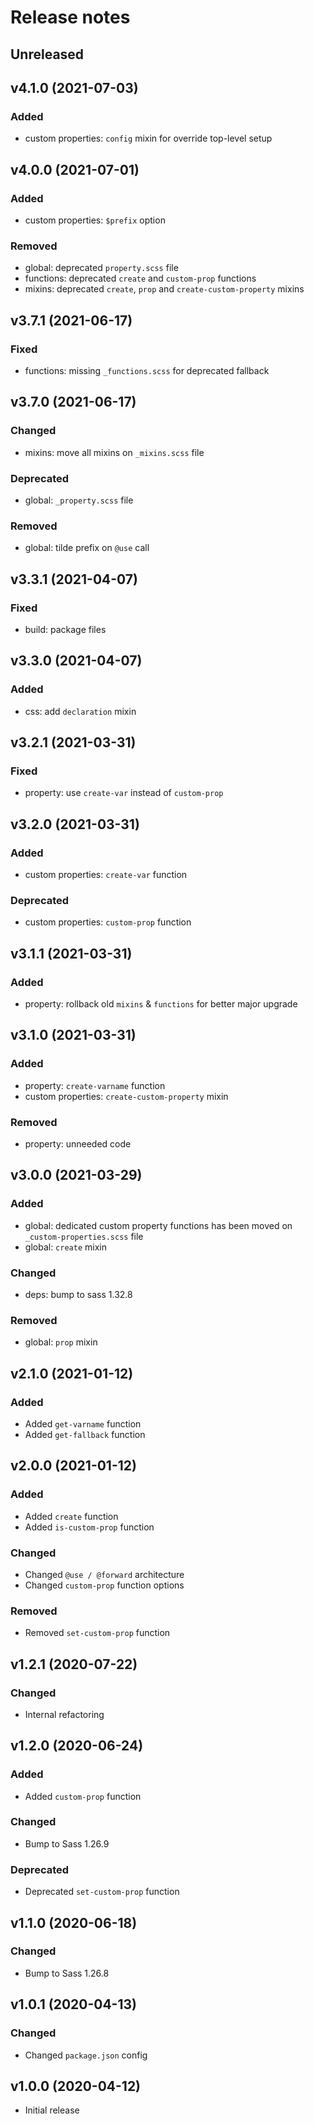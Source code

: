 # Release notes

## Unreleased

## v4.1.0 (2021-07-03)

### Added

* custom properties: `config` mixin for override top-level setup

## v4.0.0 (2021-07-01)

### Added

* custom properties: `$prefix` option

### Removed

* global: deprecated `property.scss` file
* functions: deprecated `create` and `custom-prop` functions
* mixins: deprecated `create`, `prop` and `create-custom-property` mixins

## v3.7.1 (2021-06-17)

### Fixed

* functions: missing `_functions.scss` for deprecated fallback

## v3.7.0 (2021-06-17)

### Changed

* mixins: move all mixins on `_mixins.scss` file

### Deprecated

* global: `_property.scss` file

### Removed

* global: tilde prefix on `@use` call

## v3.3.1 (2021-04-07)

### Fixed

* build: package files

## v3.3.0 (2021-04-07)

### Added

* css: add `declaration` mixin

## v3.2.1 (2021-03-31)

### Fixed

* property: use `create-var` instead of `custom-prop`

## v3.2.0 (2021-03-31)

### Added

* custom properties: `create-var` function

### Deprecated

* custom properties: `custom-prop` function

## v3.1.1 (2021-03-31)

### Added

* property: rollback old `mixins` & `functions` for better major upgrade

## v3.1.0 (2021-03-31)

### Added

* property: `create-varname` function
* custom properties: `create-custom-property` mixin

### Removed

* property: unneeded code

## v3.0.0 (2021-03-29)

### Added

* global: dedicated custom property functions has been moved on `_custom-properties.scss` file
* global: `create` mixin

### Changed

* deps: bump to sass 1.32.8

### Removed

* global: `prop` mixin

## v2.1.0 (2021-01-12)

### Added

* Added `get-varname` function
* Added `get-fallback` function

## v2.0.0 (2021-01-12)

### Added

* Added `create` function
* Added `is-custom-prop` function

### Changed

* Changed `@use / @forward` architecture
* Changed `custom-prop` function options

### Removed

* Removed `set-custom-prop` function

## v1.2.1 (2020-07-22)

### Changed

* Internal refactoring

## v1.2.0 (2020-06-24)

### Added

* Added `custom-prop` function

### Changed

* Bump to Sass 1.26.9

### Deprecated

* Deprecated `set-custom-prop` function

## v1.1.0 (2020-06-18)

### Changed

* Bump to Sass 1.26.8

## v1.0.1 (2020-04-13)

### Changed

* Changed `package.json` config

## v1.0.0 (2020-04-12)

* Initial release
